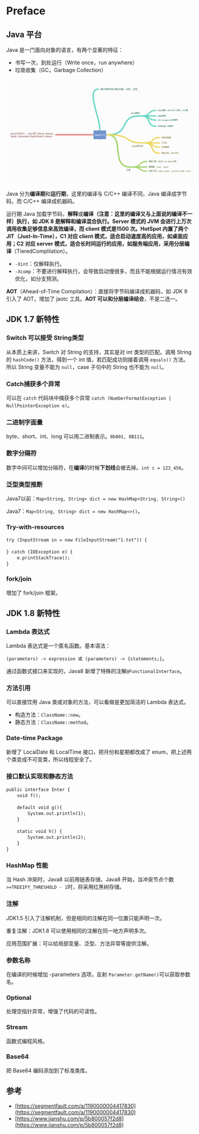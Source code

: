 # Preface

## Java 平台

Java 是一门面向对象的语言，有两个显著的特征：

* 书写一次，到处运行（Write once，run anywhere）
* 垃圾收集（GC，Garbage Collection）

![Java &#x5E73;&#x53F0;&#x6982;&#x89C8;](../.gitbook/assets/image%20%2843%29.png)

Java 分为**编译期**和**运行期**，这里的编译与 C/C++ 编译不同，Java 编译成字节码，而 C/C++ 编译成机器码。

运行期 Java 加载字节码，**解释**或**编译（注意：这里的编译又与上面说的编译不一样）**执行，如 JDK 8 是解释和编译混合执行。Server 模式的 JVM 会进行上万次调用收集足够信息来高效编译，而 client 模式是1500 次。HotSpot 内置了两个 JIT（Just-In-Time），C1 对应 client 模式，适合启动速度高的应用，如桌面应用；C2 对应 server 模式，适合长时间运行的应用，如服务端应用，采用**分层编译**（TieredComplilation）。

* `-Xint`：仅解释执行。
* `-Xcomp`：不要进行解释执行，会导致启动慢很多，而且不能根据运行情况有效优化，如分支预测。

**AOT**（Ahead-of-Time Compilation）：直接将字节码编译成机器码，如 JDK 9 引入了 AOT，增加了 jaotc 工具。**AOT 可以和分层编译结合**，不是二选一。

## JDK 1.7 新特性

### Switch 可以接受 String类型

从本质上来讲，Switch 对 String 的支持，其实是对 int 类型的匹配。调用 String 的 `hashCode()` 方法，得到一个 int 值，若匹配成功则接着调用 `equals()` 方法。所以 String 变量不能为 `null`，case 子句中的 String 也不能为 `null`。

### Catch捕获多个异常

可以在 `catch` 代码块中捕获多个异常 `catch (NumberFormatException | NullPointerException e)`。

### 二进制字面量

byte、short、int、long 可以用二进制表示。`0b001, 0B111`。

### 数字分隔符

数字中间可以增加分隔符，在**编译**的时候**下划线**会被去掉。`int c = 123_456`。

### 泛型类型推断

Java7以前：`Map<String, String> dict = new HashMap<String, String>()`

Java7：`Map<String, String> dict = new HashMap<>()`。

### Try-with-resources

```text
try (InputStream in = new FileInputStream("1.txt")) {
    
} catch (IOException e) {
    e.printStackTrace();
}
```

### fork/join

增加了 fork/join 框架。

## JDK 1.8 新特性

### Lambda 表达式

Lambda 表达式是一个匿名函数。基本语法：

`(parameters) -> expression 或 (parameters) -> {statements;}`。

通过函数式接口来实现的，Java8 新增了特殊的注解`@FunctionalInterface`。

### 方法引用

可以直接饮用 Java 类或对象的方法，可以看做是更加简洁的 Lambda 表达式。

* 构造方法：`ClassName::new`。
* 静态方法：`ClassName::method`。

### Date-time Package

新增了 LocalDate 和 LocalTime 接口，把月份和星期都改成了 enum，把上述两个类变成不可变类，所以线程安全了。

### 接口默认实现和静态方法

```text
public interface Inter {
    void f();
    
    default void g(){
        System.out.println(1);
    }

    static void h() {
        System.out.println(2);
    }
}
```

### HashMap 性能

当 Hash 冲突时，Java8 以前用链表存储，Java8 开始，当冲突节点个数 `>=TREEIFY_THRESHOLD - 1`时，将采用红黑树存储。

### 注解

JDK1.5 引入了注解机制，但是相同的注解在同一位置只能声明一次。

重复注解：JDK1.8 可以使用相同的注解在同一地方声明多次。

应用范围扩展：可以给局部变量、泛型、方法异常等提供注解。

### 参数名称

在编译的时候增加 -parameters 选项，反射 `Parameter.getName()`可以获取参数名。

### Optional

处理空指针异常，增强了代码的可读性。

### Stream

函数式编程风格。

### Base64

把 Base64 编码添加到了标准类库。

## 参考

* [https://segmentfault.com/a/1190000004417830](https://segmentfault.com/a/1190000004417830)
* [https://www.jianshu.com/p/5b800057f2d8](https://www.jianshu.com/p/5b800057f2d8)

